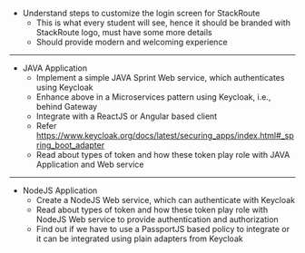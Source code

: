 - Understand steps to customize the login screen for StackRoute
    - This is what every student will see, hence it should be branded with StackRoute logo, must have some more details
    - Should provide modern and welcoming experience

---

- JAVA Application
	- Implement a simple JAVA Sprint Web service, which authenticates using Keycloak
	- Enhance above in a Microservices pattern using Keycloak, i.e., behind Gateway
	- Integrate with a ReactJS or Angular based client
	- Refer https://www.keycloak.org/docs/latest/securing_apps/index.html#_spring_boot_adapter
	- Read about types of token and how these token play role with JAVA Application and Web service

---

- NodeJS Application
	- Create a NodeJS Web service, which can authenticate with Keycloak 
	- Read about types of token and how these token play role with NodeJS Web service to provide authentication and authorization
	- Find out if we have to use a PassportJS based policy to integrate or it can be integrated using plain adapters from Keycloak
	
